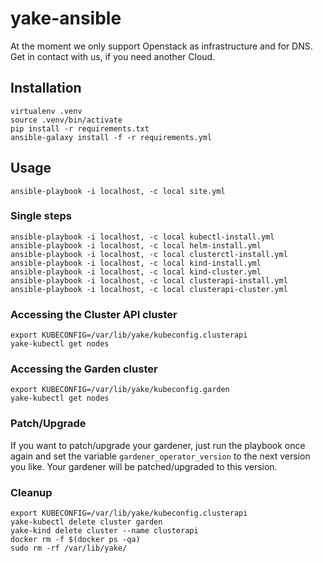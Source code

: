 # yake-ansible

At the moment we only support Openstack as infrastructure and for DNS. Get in contact with us, if you need another Cloud.

## Installation

```
virtualenv .venv
source .venv/bin/activate
pip install -r requirements.txt
ansible-galaxy install -f -r requirements.yml
```

## Usage

```
ansible-playbook -i localhost, -c local site.yml
```

### Single steps

```
ansible-playbook -i localhost, -c local kubectl-install.yml
ansible-playbook -i localhost, -c local helm-install.yml
ansible-playbook -i localhost, -c local clusterctl-install.yml
ansible-playbook -i localhost, -c local kind-install.yml
ansible-playbook -i localhost, -c local kind-cluster.yml
ansible-playbook -i localhost, -c local clusterapi-install.yml
ansible-playbook -i localhost, -c local clusterapi-cluster.yml
```

### Accessing the Cluster API cluster

```
export KUBECONFIG=/var/lib/yake/kubeconfig.clusterapi
yake-kubectl get nodes
```

### Accessing the Garden cluster

```
export KUBECONFIG=/var/lib/yake/kubeconfig.garden
yake-kubectl get nodes
```

### Patch/Upgrade
If you want to patch/upgrade your gardener, just run the playbook once again and set the variable `gardener_operator_version` to the next version you like. Your gardener will be patched/upgraded to this version.

### Cleanup

```
export KUBECONFIG=/var/lib/yake/kubeconfig.clusterapi
yake-kubectl delete cluster garden
yake-kind delete cluster --name clusterapi
docker rm -f $(docker ps -qa)
sudo rm -rf /var/lib/yake/
```
